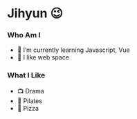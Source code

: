 # Jihyun 😉
### Who Am I
- 🌱 I’m currently learning Javascript, Vue
- 💖 I like web space 

### What I Like
- 📺 Drama
- 🔵 Pilates
- 🍕 Pizza


<!--
**moretz0921/moretz0921** is a ✨ _special_ ✨ repository because its `README.md` (this file) appears on your GitHub profile.

Here are some ideas to get you started:

- 🔭 I’m currently working on ...
- 🌱 I’m currently learning ...
- 👯 I’m looking to collaborate on ...
- 🤔 I’m looking for help with ...
- 💬 Ask me about ...
- 📫 How to reach me: ...
- 😄 Pronouns: ...
- ⚡ Fun fact: ...
-->
